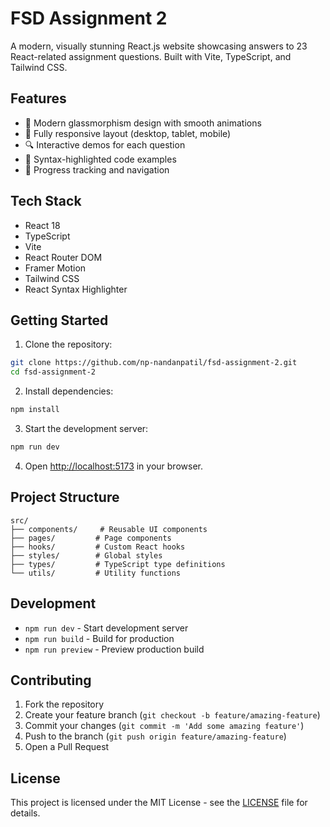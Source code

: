 # FSD Assignment 2

A modern, visually stunning React.js website showcasing answers to 23 React-related assignment questions. Built with Vite, TypeScript, and Tailwind CSS.

## Features

- 🎨 Modern glassmorphism design with smooth animations
- 📱 Fully responsive layout (desktop, tablet, mobile)
- 🔍 Interactive demos for each question
- 📝 Syntax-highlighted code examples
- 🎯 Progress tracking and navigation

## Tech Stack

- React 18
- TypeScript
- Vite
- React Router DOM
- Framer Motion
- Tailwind CSS
- React Syntax Highlighter

## Getting Started

1. Clone the repository:
```bash
git clone https://github.com/np-nandanpatil/fsd-assignment-2.git
cd fsd-assignment-2
```

2. Install dependencies:
```bash
npm install
```

3. Start the development server:
```bash
npm run dev
```

4. Open [http://localhost:5173](http://localhost:5173) in your browser.

## Project Structure

```
src/
├── components/     # Reusable UI components
├── pages/         # Page components
├── hooks/         # Custom React hooks
├── styles/        # Global styles
├── types/         # TypeScript type definitions
└── utils/         # Utility functions
```

## Development

- `npm run dev` - Start development server
- `npm run build` - Build for production
- `npm run preview` - Preview production build

## Contributing

1. Fork the repository
2. Create your feature branch (`git checkout -b feature/amazing-feature`)
3. Commit your changes (`git commit -m 'Add some amazing feature'`)
4. Push to the branch (`git push origin feature/amazing-feature`)
5. Open a Pull Request

## License

This project is licensed under the MIT License - see the [LICENSE](LICENSE) file for details.

